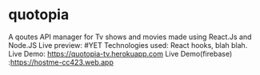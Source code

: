 # quotopia

A qoutes API manager for Tv shows and movies made using React.Js and Node.JS
Live preview: #YET
Technologies used: React hooks, blah blah.
Live Demo: https://quotopia-tv.herokuapp.com
Live Demo(firebase) :https://hostme-cc423.web.app

